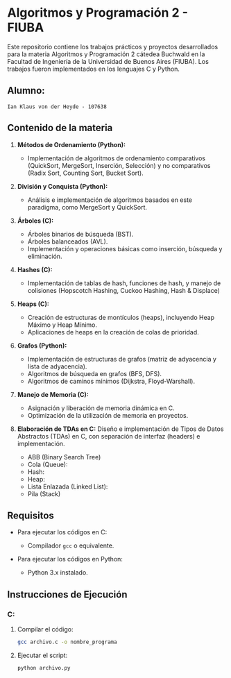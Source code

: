 # Algoritmos y Programación 2 - FIUBA

Este repositorio contiene los trabajos prácticos y proyectos desarrollados para la materia Algoritmos y Programación 2 cátedea Buchwald en la Facultad de Ingeniería de la Universidad de Buenos Aires (FIUBA). Los trabajos fueron implementados en los lenguajes C y Python.

## Alumno:
    Ian Klaus von der Heyde - 107638

## Contenido de la materia

1. **Métodos de Ordenamiento (Python):**
   - Implementación de algoritmos de ordenamiento comparativos (QuickSort, MergeSort, Inserción, Selección) y no comparativos (Radix Sort, Counting Sort, Bucket Sort).
   
2. **División y Conquista (Python):**
   - Análisis e implementación de algoritmos basados en este paradigma, como MergeSort y QuickSort.

3. **Árboles (C):**
   - Árboles binarios de búsqueda (BST).
   - Árboles balanceados (AVL).
   - Implementación y operaciones básicas como inserción, búsqueda y eliminación.

4. **Hashes (C):**
   - Implementación de tablas de hash, funciones de hash, y manejo de colisiones (Hopscotch Hashing, Cuckoo Hashing, Hash & Displace)

5. **Heaps (C):**
   - Creación de estructuras de montículos (heaps), incluyendo Heap Máximo y Heap Mínimo.
   - Aplicaciones de heaps en la creación de colas de prioridad.

6. **Grafos (Python):**
   - Implementación de estructuras de grafos (matriz de adyacencia y lista de adyacencia).
   - Algoritmos de búsqueda en grafos (BFS, DFS).
   - Algoritmos de caminos mínimos (Dijkstra, Floyd-Warshall).

7. **Manejo de Memoria (C):**
   - Asignación y liberación de memoria dinámica en C.
   - Optimización de la utilización de memoria en proyectos.

8. **Elaboración de TDAs en C:**
   Diseño e implementación de Tipos de Datos Abstractos (TDAs) en C, con separación de interfaz (headers) e implementación.
    - ABB (Binary Search Tree)
    - Cola (Queue):
    - Hash:
    - Heap:
    - Lista Enlazada (Linked List):
    - Pila (Stack)



## Requisitos

- Para ejecutar los códigos en C:
  - Compilador `gcc` o equivalente.
  
- Para ejecutar los códigos en Python:
  - Python 3.x instalado.


## Instrucciones de Ejecución

### C:
1. Compilar el código:
   ```bash
   gcc archivo.c -o nombre_programa

2. Ejecutar el script:
   ```bash
   python archivo.py
